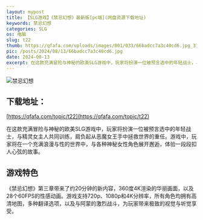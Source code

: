 ```yaml
---
layout: mypost
title: 【SLG游戏】《禁忌幻想》最新版[pc端](网盘资源下载地址)
keywords: 禁忌幻想
categories: SLG
os: 电脑
slug: t22
thumb: https://qfafa.com/uploads/images/001/033/66badcc7a3c40cd6.jpg_370x280.jpg
pic: /posts/2024/08/13/66badcc7a3c40cd6.jpg
date: 2024-08-13
excerpt: 在这款充满冒险与神秘的欧美SLG游戏中，玩家将扮演一位被预言选中的年轻战士，与精灵女主人共同训练，肩负起从恶魔女王手中拯救世界的重任。游戏中，玩家将在一个充满浪漫与性的世界中，与各种神秘女性角色展开邂逅，体验一段段扣人心弦的故事。
---
```


![禁忌幻想](/posts/2024/08/13/66badcc7a3c40cd6.jpg)

## 下载地址：

[https://qfafa.com/topic/t22](https://qfafa.com/topic/t22)

在这款充满冒险与神秘的欧美SLG游戏中，玩家将扮演一位被预言选中的年轻战士，与精灵女主人共同训练，肩负起从恶魔女王手中拯救世界的重任。游戏中，玩家将在一个充满浪漫与性的世界中，与各种神秘女性角色展开邂逅，体验一段段扣人心弦的故事。

## 游戏特色

《禁忌幻想》第三章带来了约20分钟的新内容，360度4K渲染的华丽画面，以及28个60FPS的性感动画。游戏支持720p、1080p和4K分辨率，所有角色均拥有高清地图，多种翻译选项，以及与阿蒙的激烈战斗，为玩家带来极致的视觉与听觉享受。
